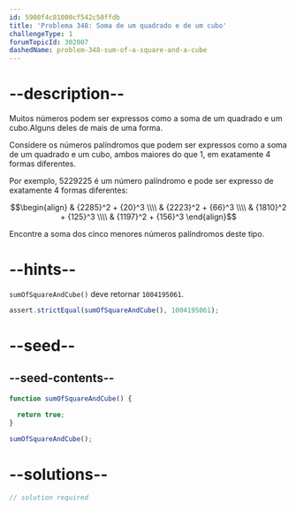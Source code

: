 ```yaml
---
id: 5900f4c81000cf542c50ffdb
title: 'Problema 348: Soma de um quadrado e de um cubo'
challengeType: 1
forumTopicId: 302007
dashedName: problem-348-sum-of-a-square-and-a-cube
---
```


# --description--

Muitos números podem ser expressos como a soma de um quadrado e um cubo.Alguns deles de mais de uma forma.

Considere os números palíndromos que podem ser expressos como a soma de um quadrado e um cubo, ambos maiores do que 1, em exatamente 4 formas diferentes.

Por exemplo, 5229225 é um número palíndromo e pode ser expresso de exatamente 4 formas diferentes:

$$\begin{align}
  & {2285}^2 + {20}^3 \\\\
  & {2223}^2 + {66}^3 \\\\
  & {1810}^2 + {125}^3 \\\\
  & {1197}^2 + {156}^3
\end{align}$$

Encontre a soma dos cinco menores números palíndromos deste tipo.

# --hints--

`sumOfSquareAndCube()` deve retornar `1004195061`.

```js
assert.strictEqual(sumOfSquareAndCube(), 1004195061);
```

# --seed--

## --seed-contents--

```js
function sumOfSquareAndCube() {

  return true;
}

sumOfSquareAndCube();
```

# --solutions--

```js
// solution required
```
